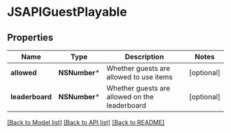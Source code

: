 # JSAPIGuestPlayable

## Properties
Name | Type | Description | Notes
------------ | ------------- | ------------- | -------------
**allowed** | **NSNumber*** | Whether guests are allowed to use items | [optional] 
**leaderboard** | **NSNumber*** | Whether guests are allowed on the leaderboard | [optional] 

[[Back to Model list]](../README.md#documentation-for-models) [[Back to API list]](../README.md#documentation-for-api-endpoints) [[Back to README]](../README.md)


